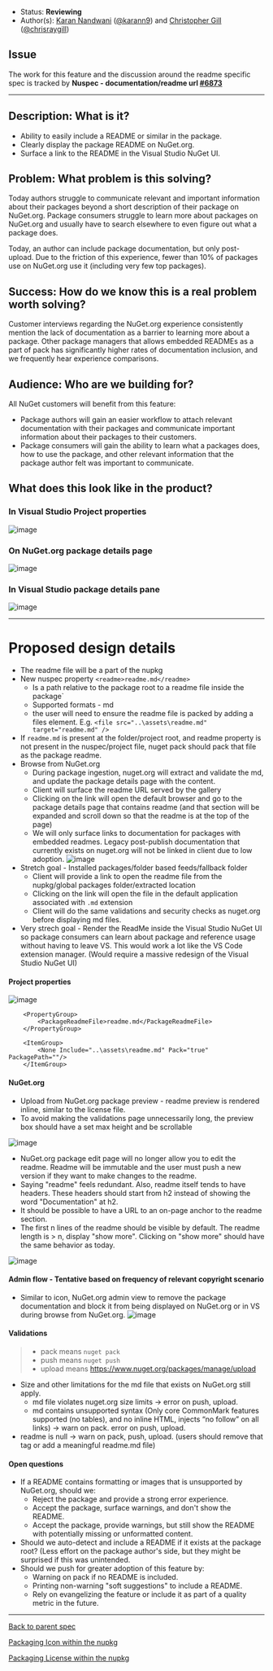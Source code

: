 * Status: **Reviewing**
* Author(s): [Karan Nandwani](https://github.com/karann-msft) ([@karann9](https://twitter.com/karann9)) and [Christopher Gill](https://github.com/chgill-msft) ([@chrisraygill](https://twitter.com/chrisraygill))

## Issue
The work for this feature and the discussion around the readme specific spec is tracked by **Nuspec - documentation/readme url [#6873](https://github.com/NuGet/Home/issues/6873)**

*****

## Description: What is it?

* Ability to easily include a README or similar in the package.
* Clearly display the package README on NuGet.org.
* Surface a link to the README in the Visual Studio NuGet UI.

## Problem: What problem is this solving?

Today authors struggle to communicate relevant and important information about their packages beyond a short description of their package on NuGet.org. Package consumers struggle to learn more about packages on NuGet.org and usually have to search elsewhere to even figure out what a package does.

Today, an author can include package documentation, but only post-upload. Due to the friction of this experience, fewer than 10% of packages use on NuGet.org use it (including very few top packages).

## Success: How do we know this is a real problem worth solving?

Customer interviews regarding the NuGet.org experience consistently mention the lack of documentation as a barrier to learning more about a package. Other package managers that allows embedded READMEs as a part of pack has significantly higher rates of documentation inclusion, and we frequently hear experience comparisons.

## Audience: Who are we building for?

All NuGet customers will benefit from this feature:
* Package authors will gain an easier workflow to attach relevant documentation with their packages and communicate important information about their packages to their customers.
* Package consumers will gain the ability to learn what a packages does, how to use the package, and other relevant information that the package author felt was important to communicate.

## What does this look like in the product?

### In Visual Studio Project properties

![image](https://user-images.githubusercontent.com/15097183/86620008-72b61780-bf70-11ea-9c3a-465e7ceec1ad.png)

### On NuGet.org package details page

![image](https://user-images.githubusercontent.com/16904420/52377004-7b6f8a80-2a18-11e9-897a-6d6b99bd6b90.png)
 
### In Visual Studio package details pane

![image](https://user-images.githubusercontent.com/15097183/89691998-4b2fd300-d8bf-11ea-83c1-6b4205d33229.png)

****

# Proposed design details

* The readme file will be a part of the nupkg
* New nuspec property `<readme>readme.md</readme>`
  * Is a path relative to the package root to a readme file inside the package`
  * Supported formats - md
  * the user will need to ensure the readme file is packed by adding a files element. E.g. `<file src="..\assets\readme.md" target="readme.md" />`
* If `readme.md` is present at the folder/project root, and readme property is not present in the nuspec/project file, nuget pack should pack that file as the package readme.
* Browse from NuGet.org
  * During package ingestion, nuget.org will extract and validate the md, and update the package details page with the content.
  * Client will surface the readme URL served by the gallery
  * Clicking on the link will open the default browser and go to the package details page that contains readme (and that section will be expanded and scroll down so that the readme is at the top of the page)
  * We will only surface links to documentation for packages with embedded readmes. Legacy post-publish documentation that currently exists on nuget.org will not be linked in client due to low adoption.
![image](https://user-images.githubusercontent.com/15097183/89691998-4b2fd300-d8bf-11ea-83c1-6b4205d33229.png)
* Stretch goal - Installed packages/folder based feeds/fallback folder
  * Client will provide a link to open the readme file from the nupkg/global packages folder/extracted location
  * Clicking on the link will open the file in the default application associated with `.md` extension
  * Client will do the same validations and security checks as nuget.org before displaying md files.
* Very strech goal - Render the ReadMe inside the Visual Studio NuGet UI so package consumers can learn about package and reference usage without having to leave VS. This would work a lot like the VS Code extension manager. (Would require a massive redesign of the Visual Studio NuGet UI)


#### Project properties

![image](https://user-images.githubusercontent.com/15097183/86620008-72b61780-bf70-11ea-9c3a-465e7ceec1ad.png)


```
    <PropertyGroup>
        <PackageReadmeFile>readme.md</PackageReadmeFile>
    </PropertyGroup>

    <ItemGroup>
        <None Include="..\assets\readme.md" Pack="true" PackagePath=""/>
    </ItemGroup>
```

#### NuGet.org
* Upload from NuGet.org package preview - readme preview is rendered inline, similar to the license file.
* To avoid making the validations page unnecessarily long, the preview box should have a set max height and be scrollable  

![image](https://user-images.githubusercontent.com/16904420/52312144-57e80980-295e-11e9-95cf-cc33ac1261b3.png)

* NuGet.org package edit page will no longer allow you to edit the readme. Readme will be immutable and the user must push a new version if they want to make changes to the readme.
* Saying "readme" feels redundant. Also, readme itself tends to have headers. These headers should start from h2 instead of showing the word "Documentation" at h2.
* It should be possible to have a URL to an on-page anchor to the readme section.
*  The first n lines of the readme should be visible by default. The readme length is > n, display "show more". Clicking on "show more" should have the same behavior as today.

![image](https://user-images.githubusercontent.com/16904420/52377004-7b6f8a80-2a18-11e9-897a-6d6b99bd6b90.png)

#### Admin flow - Tentative based on frequency of relevant copyright scenario
* Similar to icon, NuGet.org admin view to remove the package documentation and block it from being displayed on NuGet.org or in VS during browse from NuGet.org.
![image](https://user-images.githubusercontent.com/16904420/52311447-d0010000-295b-11e9-89cc-b5142caaf672.png)

#### Validations
> + pack means `nuget pack`
> + push means `nuget push`
> + upload means https://www.nuget.org/packages/manage/upload 

* Size and other limitations for the md file that exists on NuGet.org still apply.
  * md file violates nuget.org size limits -> error on push, upload.
  * md contains unsupported syntax (Only core CommonMark features supported (no tables), and no inline HTML, injects “no follow” on all links) -> warn on pack. error on push, upload.
* readme is null -> warn on pack, push, upload. (users should remove that tag or add a meaningful readme.md file)

#### Open questions
* If a README contains formatting or images that is unsupported by NuGet.org, should we:
   * Reject the package and provide a strong error experience.
   * Accept the package, surface warnings, and don't show the README.
   * Accept the package, provide warnings, but still show the README with potentially missing or unformatted content.
* Should we auto-detect and include a README if it exists at the package root? (Less effort on the package author's side, but they might be surprised if this was unintended.
* Should we push for greater adoption of this feature by:
   * Warning on pack if no README is included.
   * Printing non-warning "soft suggestions" to include a README.
   * Rely on evangelizing the feature or include it as part of a quality metric in the future.

***
[Back to parent spec](https://github.com/NuGet/Home/wiki/Packaging-Icon,-License-and-Documentation-within-the-nupkg)

[Packaging Icon within the nupkg](https://github.com/NuGet/Home/wiki/Packaging-Icon-within-the-nupkg)

[Packaging License within the nupkg](https://github.com/NuGet/Home/wiki/Packaging-License-within-the-nupkg)